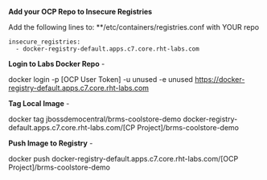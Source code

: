 **Add your OCP Repo to Insecure Registries**

Add the following lines to:  **/etc/containers/registries.conf with YOUR repo
```
insecure_registries:
  - docker-registry-default.apps.c7.core.rht-labs.com
```
**Login to Labs Docker Repo** -

docker login -p [OCP User Token] -u unused -e unused https://docker-registry-default.apps.c7.core.rht-labs.com

**Tag Local Image** -

docker tag jbossdemocentral/brms-coolstore-demo docker-registry-default.apps.c7.core.rht-labs.com/[CP Project]/brms-coolstore-demo

**Push Image to Registry** -
  
docker push docker-registry-default.apps.c7.core.rht-labs.com/[OCP Project]/brms-coolstore-demo
